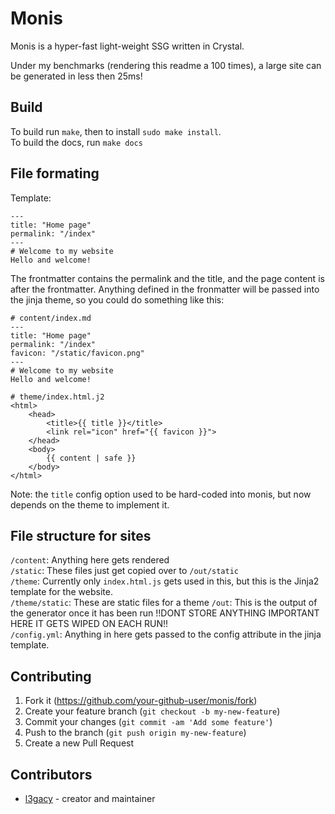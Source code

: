 # Monis
Monis is a hyper-fast light-weight SSG written in Crystal.

Under my benchmarks (rendering this readme a 100 times), a large site can be generated in less then 25ms!

## Build

To build run `make`, then to install `sudo make install`.  
To build the docs, run `make docs`

## File formating
Template:
```
---
title: "Home page"
permalink: "/index"
---
# Welcome to my website
Hello and welcome!
```
The frontmatter contains the permalink and the title, and the page content is after the frontmatter. Anything defined in the fronmatter will be passed into the jinja theme, so you could do something like this:
```
# content/index.md
---
title: "Home page"
permalink: "/index"
favicon: "/static/favicon.png"
---
# Welcome to my website
Hello and welcome!
```
```
# theme/index.html.j2
<html>
    <head>
        <title>{{ title }}</title>
        <link rel="icon" href="{{ favicon }}">
    </head>
    <body>
        {{ content | safe }}
    </body>
</html>
```
Note: the `title` config option used to be hard-coded into monis, but now depends on the theme to implement it.

## File structure for sites
`/content`: Anything here gets rendered  
`/static`: These files just get copied over to `/out/static`  
`/theme`: Currently only `index.html.js` gets used in this, but this is the Jinja2 template for the website.  
`/theme/static`: These are static files for a theme
`/out`: This is the output of the generator once it has been run !!DONT STORE ANYTHING IMPORTANT HERE IT GETS WIPED ON EACH RUN!!  
`/config.yml`: Anything in here gets passed to the config attribute in the jinja template.

## Contributing

1. Fork it (<https://github.com/your-github-user/monis/fork>)
2. Create your feature branch (`git checkout -b my-new-feature`)
3. Commit your changes (`git commit -am 'Add some feature'`)
4. Push to the branch (`git push origin my-new-feature`)
5. Create a new Pull Request

## Contributors

- [l3gacy](https://github.com/your-github-user) - creator and maintainer